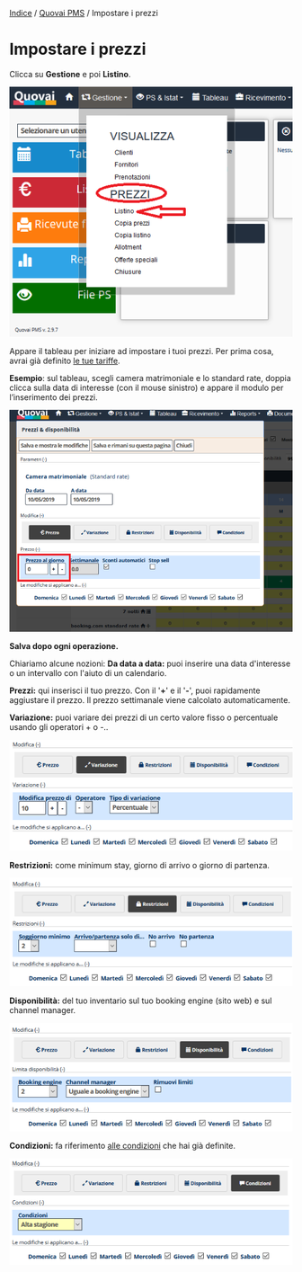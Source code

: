 
[Indice](index.md) / [Quovai PMS](quovai-pms-it.md) / Impostare i prezzi

# Impostare i prezzi
 
 Clicca su **Gestione** e poi **Listino**.  

![](images/impostare-prezzi-001.png)

Appare il tableau per iniziare ad impostare i tuoi prezzi. Per prima cosa, avrai già definito [le tue tariffe](https://quovai.github.io/impostare-le-tariffe-it.html). 

**Esempio**: sul tableau, scegli camera matrimoniale e lo standard rate, doppia clicca sulla data di interesse (con il mouse sinistro) e appare il modulo per l’inserimento dei prezzi.

![](images/impostare-prezzi-002.png)

**Salva dopo ogni operazione.** 

Chiariamo alcune nozioni:
**Da data a data:** puoi inserire una data d'interesse o un intervallo con l'aiuto di un calendario. 

**Prezzi:** qui inserisci il tuo prezzo. Con il '**+**' e il '**-**', puoi rapidamente aggiustare il prezzo. Il prezzo settimanale viene calcolato automaticamente.

**Variazione:** puoi variare dei prezzi di un certo valore fisso o percentuale usando gli operatori + o -..

![](images/impostare-prezzi-003.png)

**Restrizioni:** come minimum stay, giorno di arrivo o giorno di partenza.  

![](images/impostare-prezzi-004.png)

**Disponibilità:** del tuo inventario sul tuo booking engine (sito web) e sul channel manager.  

![](images/impostare-prezzi-005.png)

**Condizioni:** fa riferimento [alle condizioni](https://quovai.github.io/impostare-le-condizioni-it.html) che hai già definite. 

 ![](images/impostare-prezzi-006.png)
 